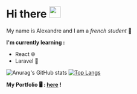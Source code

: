 # Hi there <img src="https://raw.githubusercontent.com/MartinHeinz/MartinHeinz/master/wave.gif" width="30px" height="30px" />

My name is Alexandre and I am a *french student* 🥖 </br>

**I'm currently learning :** 
  - React 🌐
  - Laravel 🚀

<!--  
[![Anurag's GitHub stats](https://github-readme-stats.vercel.app/api?username=AlexDesout)](https://github.com/anuraghazra/github-readme-stats)
-->
![Anurag's GitHub stats](https://github-readme-stats.vercel.app/api?username=AlexDesout&show_icons=true&theme=synthwave)
[![Top Langs](https://github-readme-stats.vercel.app/api/top-langs/?username=Alexdesout&layout=compact)](https://github.com/anuraghazra/github-readme-stats)

**My Portfolio 🖥️ : [here](https://alexdesout.github.io/Mon-site-web/) !**










<!--
**AlexDesout/AlexDesout** is a ✨ _special_ ✨ repository because its `README.md` (this file) appears on your GitHub profile.

Here are some ideas to get you started:

- 🔭 I’m currently working on ...
- 🌱 I’m currently learning ...
- 👯 I’m looking to collaborate on ...
- 🤔 I’m looking for help with ...
- 💬 Ask me about ...
- 📫 How to reach me: ...
- 😄 Pronouns: lm / ao
- ⚡ Fun fact: ...
-->
